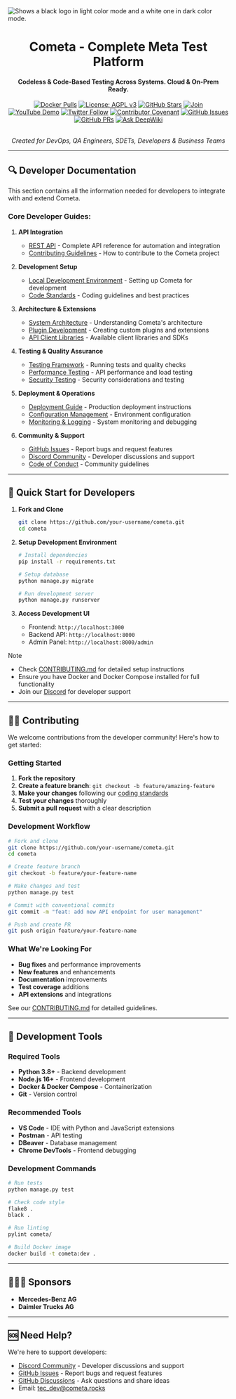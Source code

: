 <picture>
  <source media="(prefers-color-scheme: dark)" srcset="https://raw.githubusercontent.com/cometa-rocks/cometa_documentation/main/img/logos/COMETAROCKS_LogoEslog_Y_W.png">
  <source media="(prefers-color-scheme: light)" srcset="https://raw.githubusercontent.com/cometa-rocks/cometa_documentation/main/img/logos/COMETAROCKS_LogoEslog_Y_B.png">
  <img alt="Shows a black logo in light color mode and a white one in dark color mode." src="https://user-images.githubusercontent.com/25423296/163456779-a8556205-d0a5-45e2-ac17-42d089e3c3f8.png">
</picture>
<div align="center">
  <h1>Cometa - Complete Meta Test Platform</h1>
  <h4>Codeless & Code-Based Testing Across Systems. Cloud & On-Prem Ready.</h4>

  [![Docker Pulls](https://img.shields.io/docker/pulls/cometa/django?style=flat-square)](https://hub.docker.com/r/cometa/django)
  [![License: AGPL v3](https://img.shields.io/badge/License-AGPL%20v3-blue.svg?style=flat-square)](https://www.gnu.org/licenses/agpl-3.0.html)
  [![GitHub Stars](https://img.shields.io/github/stars/cometa-rocks/cometa?style=social)](https://github.com/cometa-rocks/cometa/stargazers)
  [![Join](https://img.shields.io/discord/810822044367061042?label=Join%20our%20Community&logo=discord)](https://discord.gg/PUxt5bsRej)
  [![YouTube Demo](https://img.shields.io/badge/Watch-Demo-red?logo=youtube&style=flat-square)](https://youtu.be/s86rnmbLDpc)
  [![Twitter Follow](https://img.shields.io/twitter/follow/cometa_rocks?style=social)](https://twitter.com/cometa_rocks)
  [![Contributor Covenant](https://img.shields.io/badge/Contributor%20Covenant-2.1-4baaaa.svg)](CODE_OF_CONDUCT.md)
  [![GitHub Issues](https://img.shields.io/github/issues/cometa-rocks/cometa?style=flat-square)](https://github.com/cometa-rocks/cometa/issues)
  [![GitHub PRs](https://img.shields.io/github/issues-pr/cometa-rocks/cometa?style=flat-square)](https://github.com/cometa-rocks/cometa/pulls)
  [![Ask DeepWiki](https://deepwiki.com/badge.svg)](https://deepwiki.com/cometa-rocks/cometa_documentation)

  <br/>
  <em>Created for DevOps, QA Engineers, SDETs, Developers & Business Teams</em>
</div>

---

## 🔍 Developer Documentation

This section contains all the information needed for developers to integrate with and extend Cometa.

### Core Developer Guides:

1. **API Integration**
   - [REST API](REST-API.md) - Complete API reference for automation and integration
   - [Contributing Guidelines](CONTRIBUTING.md) - How to contribute to the Cometa project

2. **Development Setup**
   - [Local Development Environment](CONTRIBUTING.md) - Setting up Cometa for development
   - [Code Standards](CONTRIBUTING.md) - Coding guidelines and best practices

3. **Architecture & Extensions**
   - [System Architecture](CONTRIBUTING.md) - Understanding Cometa's architecture
   - [Plugin Development](CONTRIBUTING.md) - Creating custom plugins and extensions
   - [API Client Libraries](REST-API.md) - Available client libraries and SDKs

4. **Testing & Quality Assurance**
   - [Testing Framework](CONTRIBUTING.md) - Running tests and quality checks
   - [Performance Testing](REST-API.md) - API performance and load testing
   - [Security Testing](REST-API.md) - Security considerations and testing

5. **Deployment & Operations**
   - [Deployment Guide](../admin/deployment.md) - Production deployment instructions
   - [Configuration Management](CONTRIBUTING.md) - Environment configuration
   - [Monitoring & Logging](REST-API.md) - System monitoring and debugging

6. **Community & Support**
   - [GitHub Issues](https://github.com/cometa-rocks/cometa/issues) - Report bugs and request features
   - [Discord Community](https://discord.gg/PUxt5bsRej) - Developer discussions and support
   - [Code of Conduct](CONTRIBUTING.md) - Community guidelines

---

## 🚀 Quick Start for Developers

1. **Fork and Clone**
   ```bash
   git clone https://github.com/your-username/cometa.git
   cd cometa
   ```

2. **Setup Development Environment**
   ```bash
   # Install dependencies
   pip install -r requirements.txt
   
   # Setup database
   python manage.py migrate
   
   # Run development server
   python manage.py runserver
   ```

3. **Access Development UI**
   - Frontend: `http://localhost:3000`
   - Backend API: `http://localhost:8000`
   - Admin Panel: `http://localhost:8000/admin`

> [!NOTE]
> - Check [CONTRIBUTING.md](CONTRIBUTING.md) for detailed setup instructions
> - Ensure you have Docker and Docker Compose installed for full functionality
> - Join our [Discord](https://discord.gg/PUxt5bsRej) for developer support

---

## 🧑‍💻 Contributing

We welcome contributions from the developer community! Here's how to get started:

### Getting Started
1. **Fork the repository**
2. **Create a feature branch**: `git checkout -b feature/amazing-feature`
3. **Make your changes** following our [coding standards](CONTRIBUTING.md)
4. **Test your changes** thoroughly
5. **Submit a pull request** with a clear description

### Development Workflow
```bash
# Fork and clone
git clone https://github.com/your-username/cometa.git
cd cometa

# Create feature branch
git checkout -b feature/your-feature-name

# Make changes and test
python manage.py test

# Commit with conventional commits
git commit -m "feat: add new API endpoint for user management"

# Push and create PR
git push origin feature/your-feature-name
```

### What We're Looking For
- **Bug fixes** and performance improvements
- **New features** and enhancements
- **Documentation** improvements
- **Test coverage** additions
- **API extensions** and integrations

See our [CONTRIBUTING.md](CONTRIBUTING.md) for detailed guidelines.

---

## 🔧 Development Tools

### Required Tools
- **Python 3.8+** - Backend development
- **Node.js 16+** - Frontend development
- **Docker & Docker Compose** - Containerization
- **Git** - Version control

### Recommended Tools
- **VS Code** - IDE with Python and JavaScript extensions
- **Postman** - API testing
- **DBeaver** - Database management
- **Chrome DevTools** - Frontend debugging

### Development Commands
```bash
# Run tests
python manage.py test

# Check code style
flake8 .
black .

# Run linting
pylint cometa/

# Build Docker image
docker build -t cometa:dev .
```

---

## 🧑‍🤝‍🧑 Sponsors

- **Mercedes-Benz AG**
- **Daimler Trucks AG**

---

## 🆘 Need Help?

We're here to support developers:

- [Discord Community](https://discord.gg/PUxt5bsRej) - Developer discussions and support
- [GitHub Issues](https://github.com/cometa-rocks/cometa/issues) - Report bugs and request features
- [GitHub Discussions](https://github.com/cometa-rocks/cometa/discussions) - Ask questions and share ideas
- Email: [tec_dev@cometa.rocks](mailto:tec_dev@cometa.rocks)
